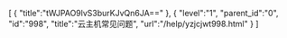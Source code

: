 [
	{
		"title":"tWJPAO9lvS3burKJvQn6JA=="
	},
	{
		"level":"1",
		"parent_id":"0",
		"id":"998",
		"title":"云主机常见问题",
		"url":"/help/yzjcjwt998.html"
	}
]